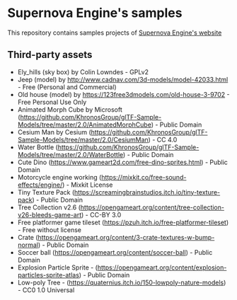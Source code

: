 # Supernova Engine's samples

This repository contains samples projects of [Supernova Engine's website](http://supernovaengine.org)

## Third-party assets

* Ely_hills (sky box) by Colin Lowndes - GPLv2
* Jeep (model) by http://www.cadnav.com/3d-models/model-42033.html - Free (Personal and Commercial)
* Old house (model) by https://123free3dmodels.com/old-house-3-9702 - Free Personal Use Only
* Animated Morph Cube by Microsoft (https://github.com/KhronosGroup/glTF-Sample-Models/tree/master/2.0/AnimatedMorphCube) - Public Domain
* Cesium Man by Cesium (https://github.com/KhronosGroup/glTF-Sample-Models/tree/master/2.0/CesiumMan) - CC 4.0
* Water Bottle (https://github.com/KhronosGroup/glTF-Sample-Models/tree/master/2.0/WaterBottle) - Public Domain
* Cute Dino (https://www.gameart2d.com/free-dino-sprites.html) - Public Domain
* Motorcycle engine working (https://mixkit.co/free-sound-effects/engine/) - Mixkit License
* Tiny Texture Pack (https://screamingbrainstudios.itch.io/tiny-texture-pack) - Public Domain
* Tree Collection v2.6 (https://opengameart.org/content/tree-collection-v26-bleeds-game-art) - CC-BY 3.0
* Free platformer game tileset (https://pzuh.itch.io/free-platformer-tileset) - Free without license
* Crate (https://opengameart.org/content/3-crate-textures-w-bump-normal) - Public Domain
* Soccer ball (https://opengameart.org/content/soccer-ball) - Public Domain
* Explosion Particle Sprite - (https://opengameart.org/content/explosion-particles-sprite-atlas) - Public Domain
* Low-poly Tree - (https://quaternius.itch.io/150-lowpoly-nature-models) - CC0 1.0 Universal
